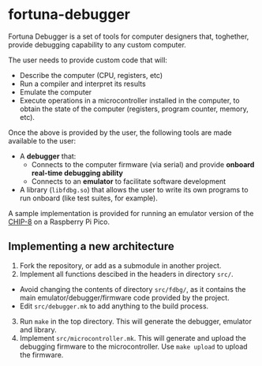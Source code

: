 # fortuna-debugger

Fortuna Debugger is a set of tools for computer designers that, toghether, provide debugging capability to any custom computer.

The user needs to provide custom code that will:

* Describe the computer (CPU, registers, etc)
* Run a compiler and interpret its results
* Emulate the computer
* Execute operations in a microcontroller installed in the computer, to obtain the state of the computer (registers, program counter, memory, etc).

Once the above is provided by the user, the following tools are made available to the user:

* A **debugger** that:
  * Connects to the computer firmware (via serial) and provide **onboard real-time debugging ability**
  * Connects to an **emulator** to facilitate software development
* A library (`libfdbg.so`) that allows the user to write its own programs to run onboard (like test suites, for example).

A sample implementation is provided for running an emulator version of the [CHIP-8](https://chip-8.github.io/) on a Raspberry Pi Pico.

## Implementing a new architecture

1. Fork the repository, or add as a submodule in another project.
2. Implement all functions descibed in the headers in directory `src/`.
  - Avoid changing the contents of directory `src/fdbg/`, as it contains the main emulator/debugger/firmware code provided by the project.
  - Edit `src/debugger.mk` to add anything to the build process.
3. Run `make` in the top directory. This will generate the debugger, emulator and library.
4. Implement `src/microcontroller.mk`. This will generate and upload the debugging firmware to the microcontroller. Use `make upload` to upload the firmware.
